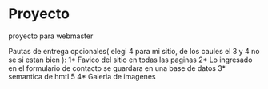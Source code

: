 # Proyecto
proyecto para webmaster


Pautas de entrega opcionales( elegi 4 para mi sitio, de los caules el 3 y 4 no se si estan bien ):
  1* Favico del sitio en todas las paginas
  2* Lo ingresado en el formulario de contacto se guardara en una base de datos
  3* semantica de hmtl 5 
  4* Galeria de imagenes


